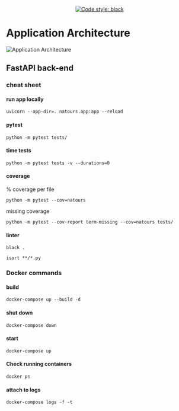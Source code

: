 <p align="center">
<a href="https://github.com/psf/black"><img alt="Code style: black" src="https://img.shields.io/badge/code%20style-black-000000.svg"></a>
</p>

# Application Architecture

![Application Architecture](https://github.com/pedrojunqueira/natours-fastapi/blob/master/natours/public/img/Diagram.jpg?raw=true)

## FastAPI back-end

### cheat sheet

#### run app locally

`uvicorn --app-dir=. natours.app:app --reload`

#### pytest

`python -m pytest tests/`

#### time tests

`python -m pytest tests -v --durations=0`

#### coverage

% coverage per file

`python -m pytest --cov=natours`

missing coverage

`python -m pytest --cov-report term-missing --cov=natours tests/`

#### linter

`black .`

`isort **/*.py`

### Docker commands

#### build

`docker-compose up --build -d`

#### shut down

`docker-compose down`

#### start

`docker-compose up`

#### Check running containers

`docker ps`

#### attach to logs

`docker-compose logs -f -t`
